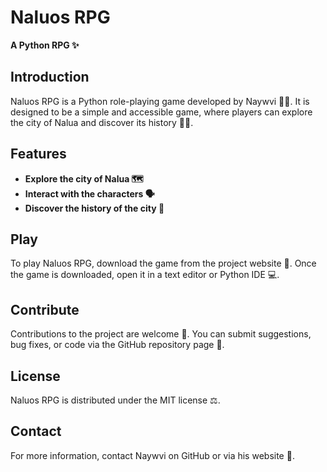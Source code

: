 # Naluos RPG

**A Python RPG ✨**

## Introduction

Naluos RPG is a Python role-playing game developed by Naywvi 👨‍💻. It is designed to be a simple and accessible game, where players can explore the city of Nalua and discover its history 🕵️‍♂️.

## Features

* **Explore the city of Nalua 🗺️**
* **Interact with the characters 🗣️**
* **Discover the history of the city 📜**

## Play

To play Naluos RPG, download the game from the project website 💾. Once the game is downloaded, open it in a text editor or Python IDE 💻.

## Contribute

Contributions to the project are welcome 🤝. You can submit suggestions, bug fixes, or code via the GitHub repository page 📄.

## License

Naluos RPG is distributed under the MIT license ⚖️.

## Contact

For more information, contact Naywvi on GitHub or via his website 💬.
